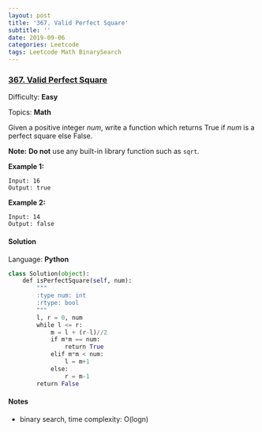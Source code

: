 ```yaml
---
layout: post
title: '367. Valid Perfect Square'
subtitle: ''
date: 2019-09-06
categories: Leetcode
tags: Leetcode Math BinarySearch
---
```

### [367\. Valid Perfect Square](https://leetcode.com/problems/valid-perfect-square/)

Difficulty: **Easy**

Topics: **Math**


Given a positive integer _num_, write a function which returns True if _num_ is a perfect square else False.

**Note:** **Do not** use any built-in library function such as `sqrt`.

**Example 1:**


```
Input: 16
Output: true
```


**Example 2:**

```
Input: 14
Output: false
```


#### Solution

Language: **Python**

```python
class Solution(object):
    def isPerfectSquare(self, num):
        """
        :type num: int
        :rtype: bool
        """
        l, r = 0, num
        while l <= r:
            m = l + (r-l)//2
            if m*m == num:
                return True
            elif m*m < num:
                l = m+1
            else:
                r = m-1
        return False
```
#### Notes
- binary search, time complexity: O(logn)